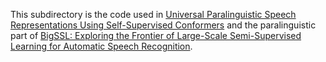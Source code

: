This subdirectory is the code used in [Universal Paralinguistic Speech Representations Using Self-Supervised Conformers](https://arxiv.org/abs/2110.04621)
and the paralinguistic part of
[BigSSL: Exploring the Frontier of Large-Scale Semi-Supervised Learning for Automatic Speech Recognition](https://arxiv.org/abs/2109.13226).
